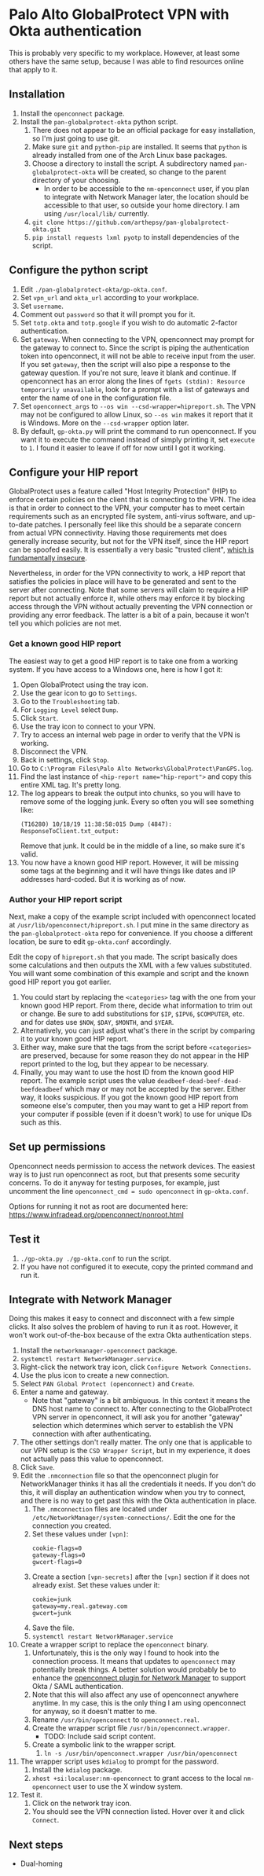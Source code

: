 # Palo Alto GlobalProtect VPN with Okta authentication

This is probably very specific to my workplace.  However, at least some others have the same setup, because I was able to find resources online that apply to it.

## Installation

1. Install the `openconnect` package.
2. Install the `pan-globalprotect-okta` python script.
    1. There does not appear to be an official package for easy installation, so I'm just going to use git.
    2. Make sure `git` and `python-pip` are installed.  It seems that `python` is already installed from one of the Arch Linux base packages.
    3. Choose a directory to install the script.  A subdirectory named `pan-globalprotect-okta` will be created, so change to the parent directory of your choosing.
        - In order to be accessible to the `nm-openconnect` user, if you plan to integrate with Network Manager later, the location should be accessible to that user, so outside your home directory.  I am using `/usr/local/lib/` currently.
    4. `git clone https://github.com/arthepsy/pan-globalprotect-okta.git`
    5. `pip install requests lxml pyotp` to install dependencies of the script.

## Configure the python script

1. Edit `./pan-globalprotect-okta/gp-okta.conf`.
2. Set `vpn_url` and `okta_url` according to your workplace.
3. Set `username`.
4. Comment out `password` so that it will prompt you for it.
5. Set `totp.okta` and `totp.google` if you wish to do automatic 2-factor authentication.
6. Set `gateway`.  When connecting to the VPN, openconnect may prompt for the gateway to connect to.  Since the script is piping the authentication token into openconnect, it will not be able to receive input from the user.  If you set `gateway`, then the script will also pipe a response to the gateway question.  If you're not sure, leave it blank and continue.  If openconnect has an error along the lines of `fgets (stdin): Resource temporarily unavailable`, look for a prompt with a list of gateways and enter the name of one in the configuration file.
7. Set `openconnect_args` to `--os win --csd-wrapper=hipreport.sh`.  The VPN may not be configured to allow Linux, so `--os win` makes it report that it is Windows.  More on the `--csd-wrapper` option later.
8. By default, `gp-okta.py` will print the command to run openconnect.  If you want it to execute the command instead of simply printing it, set `execute` to `1`.  I found it easier to leave if off for now until I got it working.

## Configure your HIP report

GlobalProtect uses a feature called "Host Integrity Protection" (HIP) to enforce certain policies on the client that is connecting to the VPN.  The idea is that in order to connect to the VPN, your computer has to meet certain requirements such as an encrypted file system, anti-virus software, and up-to-date patches.  I personally feel like this should be a separate concern from actual VPN connectivity.  Having those requirements met does generally increase security, but not for the VPN itself, since the HIP report can be spoofed easily.  It is essentially a very basic "trusted client", [which is fundamentally insecure](https://en.wikipedia.org/wiki/Trusted_client).

Nevertheless, in order for the VPN connectivity to work, a HIP report that satisfies the policies in place will have to be generated and sent to the server after connecting.  Note that some servers will claim to require a HIP report but not actually enforce it, while others may enforce it by blocking access through the VPN without actually preventing the VPN connection or providing any error feedback.  The latter is a bit of a pain, because it won't tell you which policies are not met.

### Get a known good HIP report

The easiest way to get a good HIP report is to take one from a working system.  If you have access to a Windows one, here is how I got it:

1. Open GlobalProtect using the tray icon.
2. Use the gear icon to go to `Settings`.
3. Go to the `Troubleshooting` tab.
4. For `Logging Level` select `Dump`.
5. Click `Start`.
6. Use the tray icon to connect to your VPN.
7. Try to access an internal web page in order to verify that the VPN is working.
8. Disconnect the VPN.
9. Back in settings, click `Stop`.
10. Go to `C:\Program Files\Palo Alto Networks\GlobalProtect\PanGPS.log`.
11. Find the last instance of `<hip-report name="hip-report">` and copy this entire XML tag.  It's pretty long.
12. The log appears to break the output into chunks, so you will have to remove some of the logging junk.  Every so often you will see something like:
    ```
    (T16280) 10/18/19 11:38:58:015 Dump (4847):
    ResponseToClient.txt_output:
    ```
    Remove that junk.  It could be in the middle of a line, so make sure it's valid.
13. You now have a known good HIP report.  However, it will be missing some tags at the beginning and it will have things like dates and IP addresses hard-coded.  But it is working as of now.

### Author your HIP report script

Next, make a copy of the example script included with openconnect located at `/usr/lib/openconnect/hipreport.sh`.  I put mine in the same directory as the `pan-globalprotect-okta` repo for convenience.  If you choose a different location, be sure to edit `gp-okta.conf` accordingly.

Edit the copy of `hipreport.sh` that you made.  The script basically does some calculations and then outputs the XML with a few values substituted.  You will want some combination of this example and script and the known good HIP report you got earlier.

1. You could start by replacing the `<categories>` tag with the one from your known good HIP report.  From there, decide what information to trim out or change.  Be sure to add substitutions for `$IP`, `$IPV6`, `$COMPUTER`, etc. and for dates use `$NOW`, `$DAY`, `$MONTH`, and `$YEAR`.
2. Alternatively, you can just adjust what's there in the script by comparing it to your known good HIP report.
3. Either way, make sure that the tags from the script before `<categories>` are preserved, because for some reason they do not appear in the HIP report printed to the log, but they appear to be necessary.
4. Finally, you may want to use the host ID from the known good HIP report.  The example script uses the value `deadbeef-dead-beef-dead-beefdeadbeef` which may or may not be accepted by the server.  Either way, it looks suspicious.  If you got the known good HIP report from someone else's computer, then you may want to get a HIP report from your computer if possible (even if it doesn't work) to use for unique IDs such as this.

## Set up permissions

Openconnect needs permission to access the network devices.  The easiest way is to just run openconnect as root, but that presents some security concerns.  To do it anyway for testing purposes, for example, just uncomment the line `openconnect_cmd = sudo openconnect` in `gp-okta.conf`.

Options for running it not as root are documented here: https://www.infradead.org/openconnect/nonroot.html

## Test it

1. `./gp-okta.py ./gp-okta.conf` to run the script.
2. If you have not configured it to execute, copy the printed command and run it.

## Integrate with Network Manager

Doing this makes it easy to connect and disconnect with a few simple clicks.  It also solves the problem of having to run it as root.  However, it won't work out-of-the-box because of the extra Okta authentication steps.

1. Install the `networkmanager-openconnect` package.
2. `systemctl restart NetworkManager.service`.
3. Right-click the network tray icon, click `Configure Network Connections`.
4. Use the plus icon to create a new connection.
5. Select `PAN Global Protect (openconnect)` and `Create`.
6. Enter a name and gateway.
    - Note that "gateway" is a bit ambiguous.  In this context it means the DNS host name to connect to.  After connecting to the GlobalProtect VPN server in openconnect, it will ask you for another "gateway" selection which determines which server to establish the VPN connection with after authenticating.
7. The other settings don't really matter.  The only one that is applicable to our VPN setup is the `CSD Wrapper Script`, but in my experience, it does not actually pass this value to openconnect.
8. Click `Save`.
9. Edit the `.nmconnection` file so that the openconnect plugin for NetworkManager thinks it has all the credentials it needs.  If you don't do this, it will display an authentication window when you try to connect, and there is no way to get past this with the Okta authentication in place.
    1. The `.nmconnection` files are located under `/etc/NetworkManager/system-connections/`.  Edit the one for the connection you created.
    2. Set these values under `[vpn]`:
        ```
        cookie-flags=0
        gateway-flags=0
        gwcert-flags=0
        ```
    3. Create a section `[vpn-secrets]` after the `[vpn]` section if it does not already exist.  Set these values under it:
        ```
        cookie=junk
        gateway=my.real.gateway.com
        gwcert=junk
        ```
    4. Save the file.
    5. `systemctl restart NetworkManager.service`
10. Create a wrapper script to replace the `openconnect` binary.
    1. Unfortunately, this is the only way I found to hook into the connection process.  It means that updates to `openconnect` may potentially break things.  A better solution would probably be to enhance the [openconnect plugin for Network Manager](https://github.com/GNOME/NetworkManager-openconnect) to support Okta / SAML authentication.
    2. Note that this will also affect any use of openconnect anywhere anytime.  In my case, this is the only thing I am using openconnect for anyway, so it doesn't matter to me.
    3. Rename `/usr/bin/openconnect` to `openconnect.real`.
    4. Create the wrapper script file `/usr/bin/openconnect.wrapper`.
        - TODO: Include said script content.
    5. Create a symbolic link to the wrapper script.
        1. `ln -s /usr/bin/openconnect.wrapper /usr/bin/openconnect`
11. The wrapper script uses `kdialog` to prompt for the password.
    1. Install the `kdialog` package.
    2. `xhost +si:localuser:nm-openconnect` to grant access to the local `nm-openconnect` user to use the X window system.
12. Test it.
    1. Click on the network tray icon.
    2. You should see the VPN connection listed.  Hover over it and click `Connect`.

## Next steps

- Dual-homing
